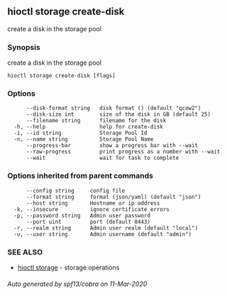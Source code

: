 ## hioctl storage create-disk

create a disk in the storage pool

### Synopsis

create a disk in the storage pool

```
hioctl storage create-disk [flags]
```

### Options

```
      --disk-format string   disk format () (default "qcow2")
      --disk-size int        size of the disk in GB (default 25)
      --filename string      filename for the disk
  -h, --help                 help for create-disk
  -i, --id string            Storage Pool Id
  -n, --name string          Storage Pool Name
      --progress-bar         show a progress bar with --wait
      --raw-progress         print progress as a number with --wait
      --wait                 wait for task to complete
```

### Options inherited from parent commands

```
      --config string     config file
      --format string     format (json/yaml) (default "json")
      --host string       Hostname or ip address
  -k, --insecure          ignore certificate errors
  -p, --password string   Admin user password
      --port uint         port (default 8443)
  -r, --realm string      Admin user realm (default "local")
  -u, --user string       Admin username (default "admin")
```

### SEE ALSO

* [hioctl storage](hioctl_storage.md)	 - storage operations

###### Auto generated by spf13/cobra on 11-Mar-2020
